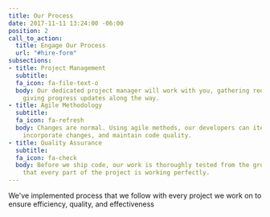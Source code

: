 ```yaml
---
title: Our Process
date: 2017-11-11 13:24:00 -06:00
position: 2
call_to_action:
  title: Engage Our Process
  url: "#hire-form"
subsections:
- title: Project Management
  subtitle:
  fa_icon: fa-file-text-o
  body: Our dedicated project manager will work with you, gathering requirements and
    giving progress updates along the way.
- title: Agile Methodology
  subtitle:
  fa_icon: fa-refresh
  body: Changes are normal. Using agile methods, our developers can iterate quickly,
    incorporate changes, and maintain code quality.
- title: Quality Assurance
  subtitle:
  fa_icon: fa-check
  body: Before we ship code, our work is thoroughly tested from the ground up to ensure
    that every part of the project is working perfectly.
---
```


We've implemented process that we follow with every project we work on to ensure efficiency, quality, and effectiveness
